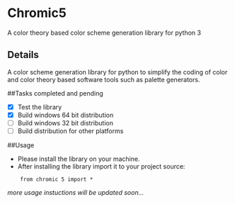 # Chromic5
A color theory based color scheme generation library for python 3

## Details
A color scheme generation library for python to simplify the coding of color and color theory based software tools
such as palette generators.

##Tasks completed and pending 
- [x] Test the library
- [x] Build windows 64 bit distribution
- [ ] Build windows 32 bit distribution
- [ ] Build distribution for other platforms

##Usage
- Please install the library on your machine.
- After installing the library import it to your project source:
```
    from chromic 5 import *
```
*more usage instuctions will be updated soon...*
